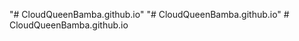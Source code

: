 "# CloudQueenBamba.github.io" 
"# CloudQueenBamba.github.io" 
#   C l o u d Q u e e n B a m b a . g i t h u b . i o  
 